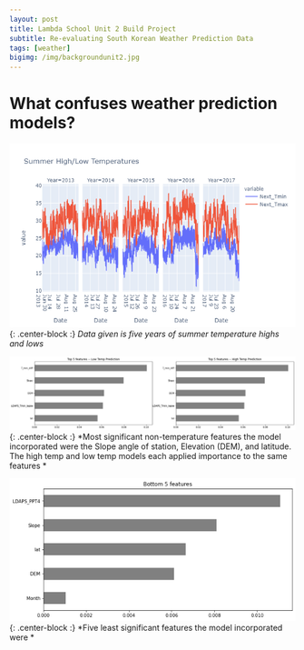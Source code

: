 ```yaml
---
layout: post
title: Lambda School Unit 2 Build Project
subtitle: Re-evaluating South Korean Weather Prediction Data
tags: [weather]
bigimg: /img/backgroundunit2.jpg
---
```


# What confuses weather prediction models?

![](/img/sum_temps.png){: .center-block :}
*Data given is five years of summer temperature highs and lows*

![](/img/feature_top.png){: .center-block :}
*Most significant non-temperature features the model incorporated were the Slope angle of station, Elevation (DEM), and latitude. The high temp and low temp models each applied importance to the same features *

![](/img/feature_bottom.png){: .center-block :}
*Five least significant features the model incorporated were *
